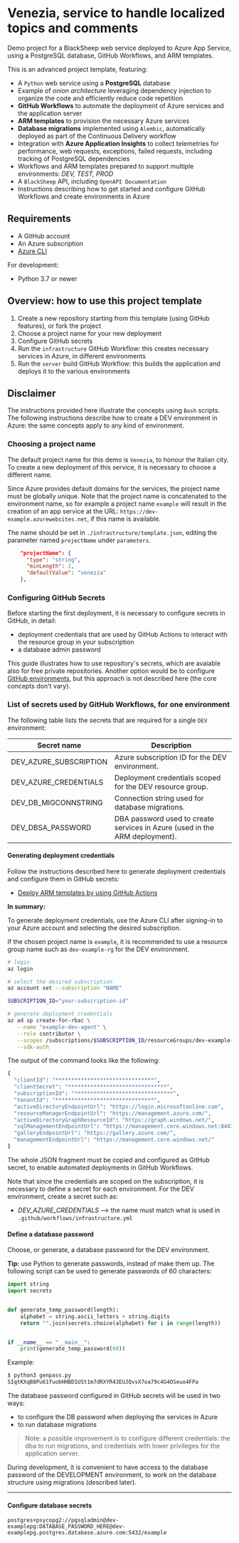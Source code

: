 # Venezia, service to handle localized topics and comments

Demo project for a BlackSheep web service deployed to Azure App Service, using
a PostgreSQL database, GitHub Workflows, and ARM templates.

This is an advanced project template, featuring:

* A `Python` web service using a **PostgreSQL** database
* Example of _onion architecture_ leveraging dependency injection to organize
  the code and efficiently reduce code repetition
* **GitHub Workflows** to automate the deployment of Azure services and the
  application server
* **ARM templates** to provision the necessary Azure services
* **Database migrations** implemented using `Alembic`, automatically deployed as
  part of the Continuous Delivery workflow
* Integration with **Azure Application Insights** to collect telemetries for
  performance, web requests, exceptions, failed requests, including tracking of
  PostgreSQL dependencies
* Workflows and ARM templates prepared to support multiple environments:
  _DEV, TEST, PROD_
* A `BlackSheep` API, including `OpenAPI Documentation`
* Instructions describing how to get started and configure GitHub Workflows and
  create environments in Azure

## Requirements

* A GitHub account
* An Azure subscription
* [Azure CLI](https://docs.microsoft.com/en-us/cli/azure/install-azure-cli)

For development:

* Python 3.7 or newer

## Overview: how to use this project template

1. Create a new repository starting from this template (using GitHub features),
   or fork the project
2. Choose a project name for your new deployment
3. Configure GitHub secrets
4. Run the `infrastructure` GitHub Workflow: this creates necessary services in
   Azure, in different environments
5. Run the `server` build GitHub Workflow: this builds the application and
   deploys it to the various environments

## Disclaimer
The instructions provided here illustrate the concepts using `Bash` scripts.
The following instructions describe how to create a DEV environment in Azure:
the same concepts apply to any kind of environment.

### Choosing a project name

The default project name for this demo is `Venezia`, to honour the Italian city.
To create a new deployment of this service, it is necessary to choose a
different name.

Since Azure provides default domains for the services, the project name must be
globally unique. Note that the project name is concatenated to the environment
name, so for example a project name `example` will result in the creation of an
app service at the URL: `https://dev-example.azurewebsites.net`, if this name
is available.

The name should be set in `./infrastructure/template.json`, editing the
parameter named `projectName` under `parameters`.

```json
    "projectName": {
      "type": "string",
      "minLength": 2,
      "defaultValue": "venezia"
    },
```

### Configuring GitHub Secrets

Before starting the first deployment, it is necessary to configure secrets in
GitHub, in detail:

* deployment credentials that are used by GitHub Actions to interact with the
  resource group in your subscription
* a database admin password

This guide illustrates how to use repository's secrets, which are avaiable also
for free private repositories. Another option would be to configure [GitHub
environments](https://docs.github.com/en/actions/reference/environments), but
this approach is not described here (the core concepts don't vary).

### List of secrets used by GitHub Workflows, for one environment

The following table lists the secrets that are required for a single `DEV`
environment:

| Secret name            | Description                                                                 |
| ---------------------- | --------------------------------------------------------------------------- |
| DEV_AZURE_SUBSCRIPTION | Azure subscription ID for the DEV environment.                              |
| DEV_AZURE_CREDENTIALS  | Deployment credentials scoped for the DEV resource group.                   |
| DEV_DB_MIGCONNSTRING   | Connection string used for database migrations.                             |
| DEV_DBSA_PASSWORD      | DBA password used to create services in Azure (used in the ARM deployment). |

#### Generating deployment credentials

Follow the instructions described here to generate deployment credentials and
configure them in GitHub secrets:
* [Deploy ARM templates by using GitHub Actions](https://docs.microsoft.com/en-us/azure/azure-resource-manager/templates/deploy-github-actions)

**In summary:**

To generate deployment credentials, use the Azure CLI after signing-in to your
Azure account and selecting the desired subscription.

If the chosen project name is `example`, it is recommended to use a resource
group name such as `dev-example-rg` for the DEV environment.

```bash
# login
az login

# select the desired subscription
az account set --subscription "NAME"

SUBSCRIPTION_ID="your-subscription-id"

# generate deployment credentials
az ad sp create-for-rbac \
   --name "example-dev-agent" \
   --role contributor \
   --scopes /subscriptions/$SUBSCRIPTION_ID/resourceGroups/dev-example-rg \
   --sdk-auth
```

The output of the command looks like the following:

```bash
{
  "clientId": "*******************************",
  "clientSecret": "*******************************",
  "subscriptionId": "*******************************",
  "tenantId": "*******************************",
  "activeDirectoryEndpointUrl": "https://login.microsoftonline.com",
  "resourceManagerEndpointUrl": "https://management.azure.com/",
  "activeDirectoryGraphResourceId": "https://graph.windows.net/",
  "sqlManagementEndpointUrl": "https://management.core.windows.net:8443/",
  "galleryEndpointUrl": "https://gallery.azure.com/",
  "managementEndpointUrl": "https://management.core.windows.net/"
}
```

The whole JSON fragment must be copied and configured as GitHub secret, to
enable automated deployments in GitHub Workflows.

Note that since the credentials are scoped on the subscription, it is necessary
to define a secret for each environment. For the DEV environment, create a
secret such as:

* _DEV_AZURE_CREDENTIALS_ --> the name must match what is used in `.github/workflows/infrastructure.yml`

#### Define a database password

Choose, or generate, a database password for the DEV environment.

**Tip:** use Python to generate passwords, instead of make them up.
The following script can be used to generate passwords of 60 characters:

``` python
import string
import secrets


def generate_temp_password(length):
    alphabet = string.ascii_letters + string.digits
    return "".join(secrets.choice(alphabet) for i in range(length))


if __name__ == "__main__":
    print(generate_temp_password(60))
```

Example:

```bash
$ python3 genpass.py
SIqtKXqB8Pu61fuobHHBD1USt1m7dRXYR43EUJQvsX7oa79c4G4OSeuo4FPa
```

The database password configured in GitHub secrets will be used in
two ways:

* to configure the DB password when deploying the services in Azure
* to run database migrations

> Note: a possible improvement is to configure different credentials:
> the dba to run migrations, and credentials with lower privileges for
> the application server.

During development, it is convenient to have access to the database password of
the DEVELOPMENT environment, to work on the database structure using migrations
(described later).

---

#### Configure database secrets

```
postgres+psycopg2://pgsqladmin@dev-examplepg:DATABASE_PASSWORD_HERE@dev-examplepg.postgres.database.azure.com:5432/example
```
